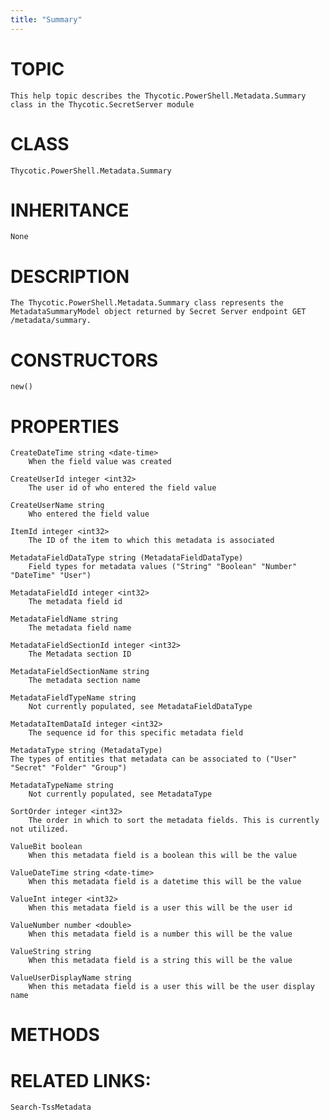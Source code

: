 ```yaml
---
title: "Summary"
---
```


# TOPIC
    This help topic describes the Thycotic.PowerShell.Metadata.Summary class in the Thycotic.SecretServer module

# CLASS
    Thycotic.PowerShell.Metadata.Summary

# INHERITANCE
    None

# DESCRIPTION
    The Thycotic.PowerShell.Metadata.Summary class represents the MetadataSummaryModel object returned by Secret Server endpoint GET /metadata/summary.

# CONSTRUCTORS
    new()

# PROPERTIES
    CreateDateTime string <date-time>
        When the field value was created

    CreateUserId integer <int32>
        The user id of who entered the field value

    CreateUserName string
        Who entered the field value

    ItemId integer <int32>
        The ID of the item to which this metadata is associated

    MetadataFieldDataType string (MetadataFieldDataType)
        Field types for metadata values ("String" "Boolean" "Number" "DateTime" "User")

    MetadataFieldId integer <int32>
        The metadata field id

    MetadataFieldName string
        The metadata field name

    MetadataFieldSectionId integer <int32>
        The Metadata section ID

    MetadataFieldSectionName string
        The metadata section name

    MetadataFieldTypeName string
        Not currently populated, see MetadataFieldDataType

    MetadataItemDataId integer <int32>
        The sequence id for this specific metadata field

    MetadataType string (MetadataType)
    The types of entities that metadata can be associated to ("User" "Secret" "Folder" "Group")

    MetadataTypeName string
        Not currently populated, see MetadataType

    SortOrder integer <int32>
        The order in which to sort the metadata fields. This is currently not utilized.

    ValueBit boolean
        When this metadata field is a boolean this will be the value

    ValueDateTime string <date-time>
        When this metadata field is a datetime this will be the value

    ValueInt integer <int32>
        When this metadata field is a user this will be the user id

    ValueNumber number <double>
        When this metadata field is a number this will be the value

    ValueString string
        When this metadata field is a string this will be the value

    ValueUserDisplayName string
        When this metadata field is a user this will be the user display name

# METHODS

# RELATED LINKS:
    Search-TssMetadata